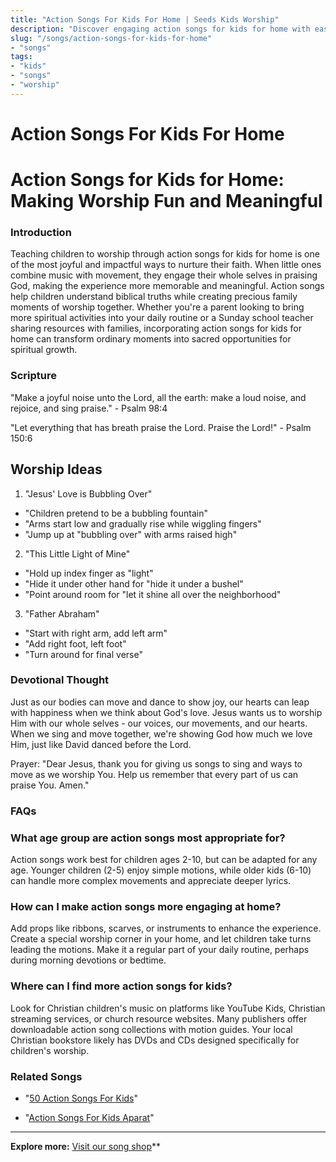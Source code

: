 ```yaml
---
title: "Action Songs For Kids For Home | Seeds Kids Worship"
description: "Discover engaging action songs for kids for home with easy motions and biblical lessons. Perfect for children's worship, Sunday school, and family devotions."
slug: "/songs/action-songs-for-kids-for-home"
- "songs"
tags:
- "kids"
- "songs"
- "worship"
---
```


# Action Songs For Kids For Home

# Action Songs for Kids for Home: Making Worship Fun and Meaningful

### Introduction
Teaching children to worship through action songs for kids for home is one of the most joyful and impactful ways to nurture their faith. When little ones combine music with movement, they engage their whole selves in praising God, making the experience more memorable and meaningful. Action songs help children understand biblical truths while creating precious family moments of worship together. Whether you're a parent looking to bring more spiritual activities into your daily routine or a Sunday school teacher sharing resources with families, incorporating action songs for kids for home can transform ordinary moments into sacred opportunities for spiritual growth.

### Scripture
"Make a joyful noise unto the Lord, all the earth: make a loud noise, and rejoice, and sing praise." - Psalm 98:4

"Let everything that has breath praise the Lord. Praise the Lord!" - Psalm 150:6

## Worship Ideas
1. "Jesus' Love is Bubbling Over"
- "Children pretend to be a bubbling fountain"
- "Arms start low and gradually rise while wiggling fingers"
- "Jump up at "bubbling over" with arms raised high"

2. "This Little Light of Mine"
- "Hold up index finger as "light"
- "Hide it under other hand for "hide it under a bushel"
- "Point around room for "let it shine all over the neighborhood"

3. "Father Abraham"
- "Start with right arm, add left arm"
- "Add right foot, left foot"
- "Turn around for final verse"

### Devotional Thought
Just as our bodies can move and dance to show joy, our hearts can leap with happiness when we think about God's love. Jesus wants us to worship Him with our whole selves - our voices, our movements, and our hearts. When we sing and move together, we're showing God how much we love Him, just like David danced before the Lord.

Prayer: "Dear Jesus, thank you for giving us songs to sing and ways to move as we worship You. Help us remember that every part of us can praise You. Amen."

### FAQs

### What age group are action songs most appropriate for?
Action songs work best for children ages 2-10, but can be adapted for any age. Younger children (2-5) enjoy simple motions, while older kids (6-10) can handle more complex movements and appreciate deeper lyrics.

### How can I make action songs more engaging at home?
Add props like ribbons, scarves, or instruments to enhance the experience. Create a special worship corner in your home, and let children take turns leading the motions. Make it a regular part of your daily routine, perhaps during morning devotions or bedtime.

### Where can I find more action songs for kids?
Look for Christian children's music on platforms like YouTube Kids, Christian streaming services, or church resource websites. Many publishers offer downloadable action song collections with motion guides. Your local Christian bookstore likely has DVDs and CDs designed specifically for children's worship.

### Related Songs

- "[50 Action Songs For Kids](/songs/50-action-songs-for-kids/)"

- "[Action Songs For Kids Aparat](/songs/action-songs-for-kids-aparat/)"

---

**Explore more:** [Visit our song shop](https://seedskidsworship.com/shop)**

<!-- Schema Markup -->
<script type="application/ld+json">
{
  "@context": "https://schema.org",
  "@type": "MusicRecording",
  "name": "Action Songs For Kids For Home",
  "byArtist": {
    "@type": "MusicGroup",
    "name": "Seeds Kids Worship"
  },
  "isFamilyFriendly": true,
  "url": "https://seedskidsworship.com/songs/action-songs-for-kids-for-home/"
}
</script>
